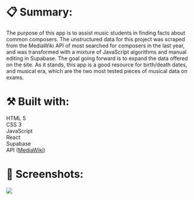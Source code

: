 <h1>📋 Summary:</h1>
The purpose of this app is to assist music students in finding facts about common composers. The unstructured data for this project was scraped from the MediaWiki API of most searched for composers in the last year, and was transformed with a mixture of JavaScript algorithms and manual editing in Supabase. The goal going forward is to expand the data offered on the site. As it stands, this app is a good resource for birth/death dates, and musical era, which are the two most tested pieces of musical data on exams. 


<h1>⚒️ Built with:</h1>
HTML 5 <br>
CSS 3<br>
JavaScript<br>
React<br>
Supabase<br>
API (<a href="https://www.mediawiki.org/wiki/API:Main_page">MediaWiki</a>)

<h1>📸 Screenshots:</h1>
<img src="https://res.cloudinary.com/de8tjvy2h/image/upload/v1669417210/Github%20Pages/ComposerCrawler.png">



